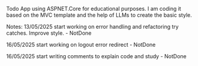 Todo App using ASPNET.Core for educational purposes.
I am coding it based on the MVC template and the help of LLMs to create the basic style.

Notes:
13/05/2025 start working on error handling and refactoring try catches. Improve style. - NotDone

16/05/2025 start working on logout error redirect - NotDone

16/05/2025 start writing comments to explain code and study - NotDone

